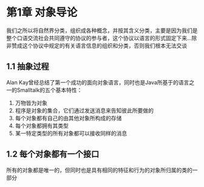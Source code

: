 # 第1章 对象导论
我们之所以将自然界分类，组织成各种概念，并按其含义分类，主要是因为我们是整个口语交流社会共同遵守的协议的参与者，这个协议以语言的形式固定下来...除非赞成这个协议中规定的有关语言信息的组织和分类，否则我们根本无法交谈

## 1.1 抽象过程
Alan Kay曾经总结了第一个成功的面向对象语言，同时也是Java所基于的语言之一的Smalltalk的五个基本特性：
1. 万物皆为对象
2. 程序是对象的集合，它们通过发送消息来告知彼此所要做的
3. 每个对象都有自己的由其他对象所构成的存储
4. 每个对象都拥有其类型
5. 某一特定类型的所有对象都可以接收同样的消息

## 1.2 每个对象都有一个接口
所有的对象都是唯一的，但同时也是具有相同的特征和行为的对象所归属的类的一部分
